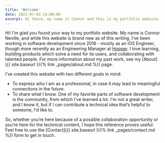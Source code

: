 ```yaml
---
title: 'Welcome'
date: 2023-07-03 14:00:00
excerpt: Hi there, my name is Connor and this is my portfolio website. If you want to know who I am or what this website is about, you can start here.
---
```


Hi! I'm glad you found your way to my portfolio website. My name is Connor Neville, and while this website is brand new as of this writing, I've been working in software development since 2016 - mostly as an iOS Engineer, though more recently as an Engineering Manager at [Hopper](https://hopper.com). I love learning, building products which solve a need for its users, and collaborating with talented people. For more information about my past work, see my [About]({{ site.baseurl }}{% link _pages/about.md %}) page.

I've created this website with two different goals in mind:
* To express who I am as a professional, in case it may lead to meaningful connections in the future.
* To share what I know. One of my favorite parts of software development is the community, from which I've learned a lot. I'm not a great writer, and I know it, but if I can contribute a technical idea that’s helpful to someone, I'd like to.

So, whether you’re here because of a possible collaboration opportunity or you’re here for the technical content, I hope this reference proves useful. Feel free to use the [Contact]({{ site.baseurl }}{% link _pages/contact.md %}) form to get in touch.